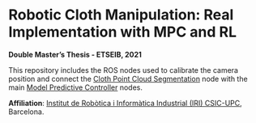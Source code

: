 # Robotic Cloth Manipulation: Real Implementation with MPC and RL
**Double Master’s Thesis - ETSEIB, 2021**

This repository includes the ROS nodes used to calibrate the camera position and connect the [Cloth Point Cloud Segmentation](https://github.com/MiguelARD/cloth_point_cloud_segmentation) node with the main [Model Predictive Controller](https://github.com/Alados5/mpc_node) nodes.

**Affiliation**: [Institut de Robòtica i Informàtica Industrial (IRI) CSIC-UPC](https://www.iri.upc.edu/), Barcelona.
